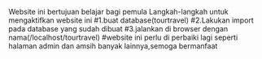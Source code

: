 Website ini bertujuan belajar bagi pemula 
Langkah-langkah untuk mengaktifkan website ini
#1.buat database(tourtravel)
#2.Lakukan import pada database yang sudah dibuat
#3.jalankan di browser dengan nama(/localhost/tourtravel)
#website ini perlu di perbaiki lagi seperti halaman admin dan amsih banyak lainnya,semoga bermanfaat
